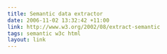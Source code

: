```yaml
---
title: Semantic data extractor
date: 2006-11-02 13:32:42 +11:00
link: http://www.w3.org/2002/08/extract-semantic
tags: semantic w3c html
layout: link
---
```

